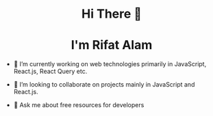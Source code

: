 <h1 align="center">Hi There 👋</h1> <h1 align="center">I'm Rifat Alam</h1>

- 🔭 I’m currently working on web technologies primarily in JavaScript, React.js, React Query etc.

- 👯 I’m looking to collaborate on projects mainly in JavaScript and React.js.

- 💬 Ask me about free resources for developers

<!--
**rrifat/rrifat** is a ✨ _special_ ✨ repository because its `README.md` (this file) appears on your GitHub profile.

Here are some ideas to get you started:

- 🌱 I’m currently learning ...
- 🤔 I’m looking for help with ...
- 📫 How to reach me: ...
- 😄 Pronouns: ...
- ⚡ Fun fact: ...
-->

